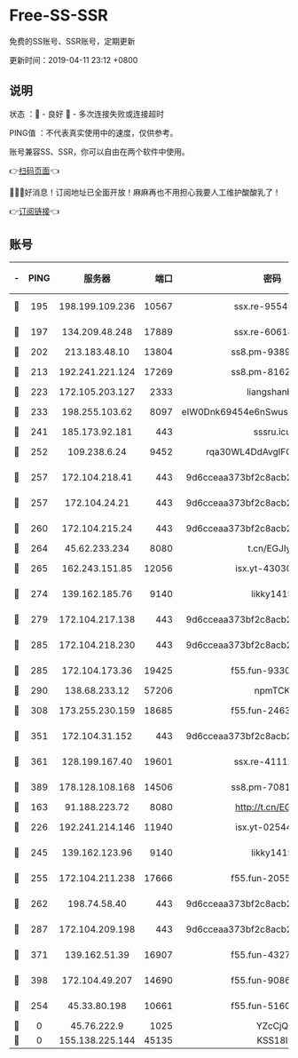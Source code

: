 # Free-SS-SSR

免费的SS账号、SSR账号，定期更新

更新时间：2019-04-11 23:12 +0800

## 说明

状态     ：🙂 - 良好 🙁 - 多次连接失败或连接超时

PING值   ：不代表真实使用中的速度，仅供参考。

账号兼容SS、SSR，你可以自由在两个软件中使用。

👉[扫码页面](https://liesauer.github.io/Free-SS-SSR/)👈

🎉🎉🎉好消息！订阅地址已全面开放！麻麻再也不用担心我要人工维护酸酸乳了！

👉[订阅链接](https://www.liesauer.net/yogurt/subscribe?ACCESS_TOKEN=DAYxR3mMaZAsaqUb)👈

## 账号

|-|PING|服务器|端口|密码|加密方式|区域|
|:----:|:----:|:-----:|-----:|:----:|:----:|:----:|
|🙂|195|198.199.109.236|10567|ssx.re-95545357|aes-256-cfb|US|
|🙂|197|134.209.48.248|17889|ssx.re-60618684|aes-256-cfb|US|
|🙂|202|213.183.48.10|13804|ss8.pm-93895580|rc4-md5|RU|
|🙂|213|192.241.221.124|17269|ss8.pm-81626609|aes-256-cfb|US|
|🙂|223|172.105.203.127|2333|liangshanbo|chacha20|JP|
|🙂|233|198.255.103.62|8097|eIW0Dnk69454e6nSwuspv9DmS201tQ0D|aes-256-cfb|US|
|🙂|241|185.173.92.181|443|sssru.icu|rc4-md5|RU|
|🙂|252|109.238.6.24|9452|rqa30WL4DdAvgIFG6Fs3znzTa|aes-256-cfb|FR|
|🙂|257|172.104.218.41|443|9d6cceaa373bf2c8acb22e60b6a58be6|aes-256-cfb|US|
|🙂|257|172.104.24.21|443|9d6cceaa373bf2c8acb22e60b6a58be6|aes-256-cfb|US|
|🙂|260|172.104.215.24|443|9d6cceaa373bf2c8acb22e60b6a58be6|aes-256-cfb|US|
|🙂|264|45.62.233.234|8080|t.cn/EGJIyrl|rc4-md5|CA|
|🙂|265|162.243.151.85|12056|isx.yt-43030728|aes-256-cfb|US|
|🙂|274|139.162.185.76|9140|likky1415|aes-256-cfb|DE|
|🙂|279|172.104.217.138|443|9d6cceaa373bf2c8acb22e60b6a58be6|aes-256-cfb|US|
|🙂|285|172.104.218.230|443|9d6cceaa373bf2c8acb22e60b6a58be6|aes-256-cfb|US|
|🙂|285|172.104.173.36|19425|f55.fun-93309180|aes-256-cfb|SG|
|🙂|290|138.68.233.12|57206|npmTCK|rc4-md5|US|
|🙂|308|173.255.230.159|18685|f55.fun-24638693|aes-256-cfb|US|
|🙂|351|172.104.31.152|443|9d6cceaa373bf2c8acb22e60b6a58be6|aes-256-cfb|US|
|🙂|361|128.199.167.40|19601|ssx.re-41112805|aes-256-cfb|SG|
|🙂|389|178.128.108.168|14506|ss8.pm-70819008|aes-256-cfb|SG|
|🙂|163|91.188.223.72|8080|http://t.cn/EGJIyrl|rc4-md5|RU|
|🙂|226|192.241.214.146|11940|isx.yt-02544513|aes-256-cfb|US|
|🙂|245|139.162.123.96|9140|likky1415|aes-256-cfb|JP|
|🙂|255|172.104.211.238|17666|f55.fun-20551723|aes-256-cfb|US|
|🙂|262|198.74.58.40|443|9d6cceaa373bf2c8acb22e60b6a58be6|aes-256-cfb|US|
|🙂|287|172.104.209.198|443|9d6cceaa373bf2c8acb22e60b6a58be6|aes-256-cfb|US|
|🙂|371|139.162.51.39|16907|f55.fun-43279732|aes-256-cfb|SG|
|🙂|398|172.104.49.207|14690|f55.fun-90866844|aes-256-cfb|SG|
|🙁|254|45.33.80.198|10661|f55.fun-51606632|aes-256-cfb|US|
|🙁|0|45.76.222.9|1025|YZcCjQ|rc4-md5|JP|
|🙁|0|155.138.225.144|45135|KSS18l|rc4-md5|US|
